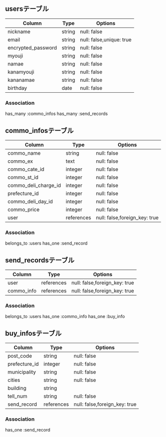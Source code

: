 ## usersテーブル

|Column            |Type    |Options    |
|------------------|--------|-----------|
|nickname          |string  |null: false|
|email             |string  |null: false,unique: true|
|encrypted_password|string  |null: false|
|myouji            |string  |null: false|
|namae             |string  |null: false|
|kanamyouji        |string  |null: false|
|kananamae         |string  |null: false|
|birthday          |date    |null: false|

### Association
has_many :commo_infos
has_many :send_records

## commo_infosテーブル

|Column               |Type       |Options    |
|---------------------|-----------|-----------|
|commo_name           |string     |null: false|
|commo_ex             |text       |null: false|
|commo_cate_id        |integer    |null: false|
|commo_st_id          |integer    |null: false|
|commo_deli_charge_id |integer    |null: false|
|prefecture_id        |integer    |null: false|
|commo_deli_day_id    |integer    |null: false|
|commo_price          |integer    |null: false|
|user                 |references |null: false,foreign_key: true|

### Association
belongs_to :users
has_one :send_record

## send_recordsテーブル

|Column            |Type      |Options    |
|------------------|----------|-----------|
|user              |references|null: false,foreign_key: true|
|commo_info        |references|null: false,foreign_key: true|

### Association
belongs_to :users
has_one :commo_info
has_one :buy_info

## buy_infosテーブル

|Column              |Type    |Options    |
|--------------------|--------|-----------|
|post_code           |string  |null: false|
|prefecture_id       |integer |null: false|
|municipality        |string  |null: false|
|cities              |string  |null: false|
|building            |string  |           |
|tell_num            |string  |null: false|
|send_record         |references|null: false,foreign_key: true|

### Association
has_one :send_record